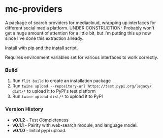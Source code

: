 # mc-providers

A package of search providers for mediacloud, wrapping up interfaces for different social media platform.
UNDER CONSTRUCTION- Probably won't get a huge amount of attention for a little bit, but I'm putting this up now since I've done this extraction already.


Install with pip and the install script. 

Requires environment variables set for various interfaces to work correctly.


### Build


1. Run `flit build` to create an installation package
2. Run `twine upload --repository-url https://test.pypi.org/legacy/ dist/*` to upload it to PyPI's test platform
3. Run `twine upload dist/*` to upload it to PyPI



### Version History

* __v0.1.2__ - Test Completeness
* __v0.1.1__ - Pairity with web-search module, and language model.
* __v0.1.0__ - Initial pypi upload. 